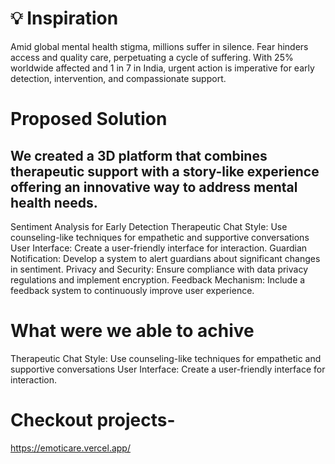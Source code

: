 # 💡 Inspiration
Amid global mental health stigma, millions suffer in silence. Fear hinders access and quality care, perpetuating a cycle of suffering. With 25% worldwide affected and 1 in 7 in India, urgent action is imperative for early detection, intervention, and compassionate support.

# Proposed Solution
## We created a 3D platform that combines therapeutic support with a story-like experience offering an innovative way to address mental health needs.
Sentiment Analysis for Early Detection
Therapeutic Chat Style: Use counseling-like techniques for empathetic and supportive conversations
User Interface: Create a user-friendly interface for interaction.
Guardian Notification: Develop a system to alert guardians about significant changes in sentiment.
Privacy and Security: Ensure compliance with data privacy regulations and implement encryption.
Feedback Mechanism: Include a feedback system to continuously improve user experience.


# What were we able to achive
Therapeutic Chat Style: Use counseling-like techniques for empathetic and supportive conversations
User Interface: Create a user-friendly interface for interaction.

# Checkout projects-
https://emoticare.vercel.app/

